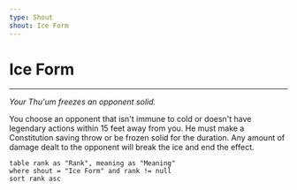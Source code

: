 ```yaml
---
type: Shout
shout: Ice Form
---
```

# Ice Form
---
*Your Thu'um freezes an opponent solid.*

You choose an opponent that isn't immune to cold or doesn't have legendary actions within 15 feet away from you. He must make a Constitution saving throw or be frozen solid for the duration. Any amount of damage dealt to the opponent will break the ice and end the effect.

```dataview
table rank as "Rank", meaning as "Meaning"
where shout = "Ice Form" and rank != null
sort rank asc
```